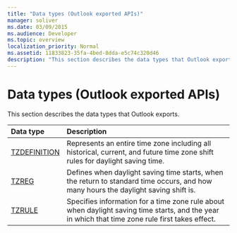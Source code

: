 ```yaml
---
title: "Data types (Outlook exported APIs)"
manager: soliver
ms.date: 03/09/2015
ms.audience: Developer
ms.topic: overview
localization_priority: Normal
ms.assetid: 11833823-35fa-4bed-8dda-e5c74c320d46
description: "This section describes the data types that Outlook exports."
---
```


# Data types (Outlook exported APIs)

This section describes the data types that Outlook exports.
  
|**Data type**|**Description**|
|:-----|:-----|
|[TZDEFINITION](tzdefinition.md) <br/> |Represents an entire time zone including all historical, current, and future time zone shift rules for daylight saving time.  <br/> |
|[TZREG](tzreg.md) <br/> |Defines when daylight saving time starts, when the return to standard time occurs, and how many hours the daylight saving shift is.  <br/> |
|[TZRULE](tzrule.md) <br/> |Specifies information for a time zone rule about when daylight saving time starts, and the year in which that time zone rule first takes effect.  <br/> |
   

